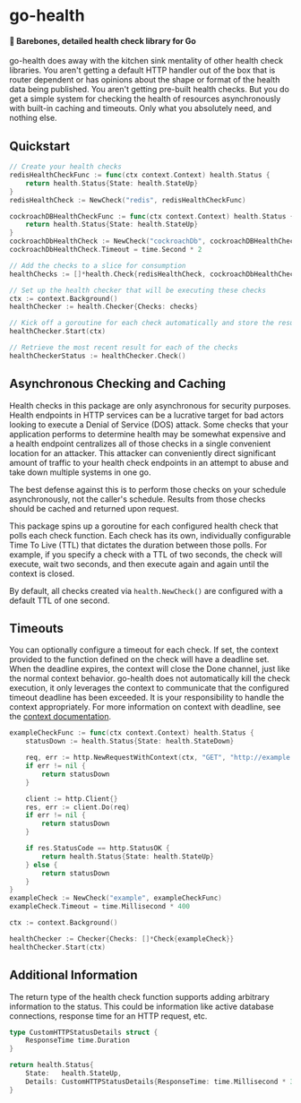 # go-health
#### 🏥 Barebones, detailed health check library for Go
go-health does away with the kitchen sink mentality of other health check libraries. You aren't getting a default HTTP
handler out of the box that is router dependent or has opinions about the shape or format of the health data being
published. You aren't getting pre-built health checks. But you do get a simple system for checking the health of
resources asynchronously with built-in caching and timeouts. Only what you absolutely need, and nothing else.

## Quickstart
```go
// Create your health checks
redisHealthCheckFunc := func(ctx context.Context) health.Status {
    return health.Status{State: health.StateUp}
}
redisHealthCheck := NewCheck("redis", redisHealthCheckFunc)

cockroachDBHealthCheckFunc := func(ctx context.Context) health.Status {
    return health.Status{State: health.StateUp}
}
cockroachDbHealthCheck := NewCheck("cockroachDb", cockroachDBHealthCheckFunc)
cockroachDbHealthCheck.Timeout = time.Second * 2

// Add the checks to a slice for consumption
healthChecks := []*health.Check{redisHealthCheck, cockroachDbHealthCheck}

// Set up the health checker that will be executing these checks
ctx := context.Background()
healthChecker := health.Checker{Checks: checks}

// Kick off a goroutine for each check automatically and store the results on the original check
healthChecker.Start(ctx)

// Retrieve the most recent result for each of the checks
healthCheckerStatus := healthChecker.Check()
```

## Asynchronous Checking and Caching
Health checks in this package are only asynchronous for security purposes. Health endpoints in HTTP services can be a
lucrative target for bad actors looking to execute a Denial of Service (DOS) attack. Some checks that your application
performs to determine health may be somewhat expensive and a health endpoint centralizes all of those checks in a
single convenient location for an attacker. This attacker can conveniently direct significant amount of traffic to your
health check endpoints in an attempt to abuse and take down multiple systems in one go.

The best defense against this is to perform those checks on your schedule asynchronously, not the caller's schedule.
Results from those checks should be cached and returned upon request.

This package spins up a goroutine for each configured health check that polls each check function. Each check has its
own, individually configurable Time To Live (TTL) that dictates the duration between those polls. For example, if you
specify a check with a TTL of two seconds, the check will execute, wait two seconds, and then execute again and again
until the context is closed.

By default, all checks created via `health.NewCheck()` are configured with a default TTL of one second.

## Timeouts
You can optionally configure a timeout for each check. If set, the context provided to the function defined on the
check will have a deadline set. When the deadline expires, the context will close the Done channel, just like the
normal context behavior. go-health does not automatically kill the check execution, it only leverages the context
to communicate that the configured timeout deadline has been exceeded. It is your responsibility to handle the context
appropriately. For more information on context with deadline, see the
[context documentation](https://pkg.go.dev/context#WithDeadline).


```go
exampleCheckFunc := func(ctx context.Context) health.Status {
    statusDown := health.Status{State: health.StateDown}

    req, err := http.NewRequestWithContext(ctx, "GET", "http://example.com", nil)
    if err != nil {
        return statusDown
    }

    client := http.Client{}
    res, err := client.Do(req)
    if err != nil {
        return statusDown
    }

    if res.StatusCode == http.StatusOK {
        return health.Status{State: health.StateUp}
    } else {
        return statusDown
    }
}
exampleCheck := NewCheck("example", exampleCheckFunc)
exampleCheck.Timeout = time.Millisecond * 400

ctx := context.Background()

healthChecker := Checker{Checks: []*Check{exampleCheck}}
healthChecker.Start(ctx)
```

## Additional Information
The return type of the health check function supports adding arbitrary information to the status. This could be
information like active database connections, response time for an HTTP request, etc.

```go
type CustomHTTPStatusDetails struct {
    ResponseTime time.Duration
}
```

```go
return health.Status{
    State:   health.StateUp,
    Details: CustomHTTPStatusDetails{ResponseTime: time.Millisecond * 352},
}
